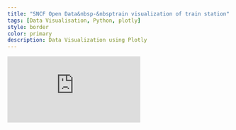 ```yaml
---
title: "SNCF Open Data&nbsp-&nbsptrain visualization of train station"
tags: [Data Visualisation, Python, plotly]
style: border
color: primary
description: Data Visualization using Plotly
---
```


<div class="plotly-container">
	<iframe class="igraph" scrolling="no" style="border:none;" seamless="seamless" src="https://plotly.com/~hugolmn/3.embed"></iframe>
<div>